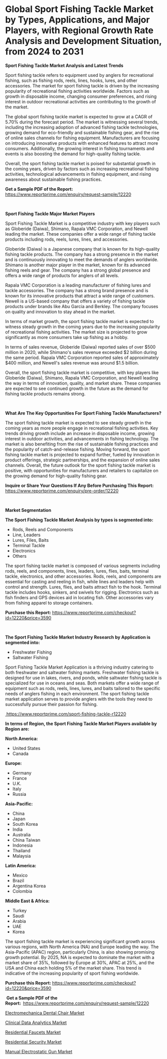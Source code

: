 <p><h1>Global Sport Fishing Tackle Market by Types, Applications, and Major Players, with Regional Growth Rate Analysis and Development Situation, from 2024 to 2031</h1></p><p><strong>Sport Fishing Tackle Market Analysis and Latest Trends</strong></p>
<p><p>Sport fishing tackle refers to equipment used by anglers for recreational fishing, such as fishing rods, reels, lines, hooks, lures, and other accessories. The market for sport fishing tackle is driven by the increasing popularity of recreational fishing activities worldwide. Factors such as growth in disposable income, changing consumer preferences, and rising interest in outdoor recreational activities are contributing to the growth of the market.</p><p>The global sport fishing tackle market is expected to grow at a CAGR of 5.70% during the forecast period. The market is witnessing several trends, including the increasing adoption of advanced fishing tackle technologies, growing demand for eco-friendly and sustainable fishing gear, and the rise of online sales channels for fishing equipment. Manufacturers are focusing on introducing innovative products with enhanced features to attract more consumers. Additionally, the growing interest in fishing tournaments and events is also boosting the demand for high-quality fishing tackle.</p><p>Overall, the sport fishing tackle market is poised for substantial growth in the coming years, driven by factors such as increasing recreational fishing activities, technological advancements in fishing equipment, and rising awareness about sustainable fishing practices.</p></p>
<p><strong>Get a Sample PDF of the Report:&nbsp;</strong> <a href="https://www.reportprime.com/enquiry/request-sample/12220">https://www.reportprime.com/enquiry/request-sample/12220</a></p>
<p>&nbsp;</p>
<p><strong>Sport Fishing Tackle Major Market Players</strong></p>
<p><p>Sport Fishing Tackle Market is a competitive industry with key players such as Globeride (Daiwa), Shimano, Rapala VMC Corporation, and Newell leading the market. These companies offer a wide range of fishing tackle products including rods, reels, lures, lines, and accessories.</p><p>Globeride (Daiwa) is a Japanese company that is known for its high-quality fishing tackle products. The company has a strong presence in the market and is continuously innovating to meet the demands of anglers worldwide. Shimano is another major player in the market, known for its advanced fishing reels and gear. The company has a strong global presence and offers a wide range of products for anglers of all levels.</p><p>Rapala VMC Corporation is a leading manufacturer of fishing lures and tackle accessories. The company has a strong brand presence and is known for its innovative products that attract a wide range of customers. Newell is a US-based company that offers a variety of fishing tackle products under brands like Abu Garcia and Berkley. The company focuses on quality and innovation to stay ahead in the market.</p><p>In terms of market growth, the sport fishing tackle market is expected to witness steady growth in the coming years due to the increasing popularity of recreational fishing activities. The market size is projected to grow significantly as more consumers take up fishing as a hobby.</p><p>In terms of sales revenue, Globeride (Daiwa) reported sales of over $500 million in 2020, while Shimano's sales revenue exceeded $2 billion during the same period. Rapala VMC Corporation reported sales of approximately $400 million, and Newell's sales revenue was around $1.5 billion.</p><p>Overall, the sport fishing tackle market is competitive, with key players like Globeride (Daiwa), Shimano, Rapala VMC Corporation, and Newell leading the way in terms of innovation, quality, and market share. These companies are expected to see continued growth in the future as the demand for fishing tackle products remains strong.</p></p>
<p>&nbsp;</p>
<p><strong>What Are The Key Opportunities For Sport Fishing Tackle Manufacturers?</strong></p>
<p><p>The sport fishing tackle market is expected to see steady growth in the coming years as more people engage in recreational fishing activities. Key trends driving growth include an increase in disposable income, growing interest in outdoor activities, and advancements in fishing technology. The market is also benefiting from the rise of sustainable fishing practices and the popularity of catch-and-release fishing. Moving forward, the sport fishing tackle market is projected to expand further, fueled by innovation in product offerings, strategic partnerships, and the expansion of online sales channels. Overall, the future outlook for the sport fishing tackle market is positive, with opportunities for manufacturers and retailers to capitalize on the growing demand for high-quality fishing gear.</p></p>
<p><strong>Inquire or Share Your Questions If Any Before Purchasing This Report:</strong> <a href="https://www.reportprime.com/enquiry/pre-order/12220">https://www.reportprime.com/enquiry/pre-order/12220</a></p>
<p>&nbsp;</p>
<p><strong>Market Segmentation</strong></p>
<p><strong>The Sport Fishing Tackle Market Analysis by types is segmented into:</strong></p>
<p><ul><li>Rods, Reels and Components</li><li>Line, Leaders</li><li>Lures, Files, Baits</li><li>Terminal Tackle</li><li>Electronics</li><li>Others</li></ul></p>
<p><p>The sport fishing tackle market is composed of various segments including rods, reels, and components, lines, leaders, lures, flies, baits, terminal tackle, electronics, and other accessories. Rods, reels, and components are essential for casting and reeling in fish, while lines and leaders help with control and strength. Lures, flies, and baits attract fish to the hook. Terminal tackle includes hooks, sinkers, and swivels for rigging. Electronics such as fish finders and GPS devices aid in locating fish. Other accessories vary from fishing apparel to storage containers.</p></p>
<p><strong>Purchase this Report:&nbsp;</strong><a href="https://www.reportprime.com/checkout?id=12220&price=3590">https://www.reportprime.com/checkout?id=12220&price=3590</a></p>
<p>&nbsp;</p>
<p><strong>The Sport Fishing Tackle Market Industry Research by Application is segmented into:</strong></p>
<p><ul><li>Freshwater Fishing</li><li>Saltwater Fishing</li></ul></p>
<p><p>Sport Fishing Tackle Market Application is a thriving industry catering to both freshwater and saltwater fishing markets. Freshwater fishing tackle is designed for use in lakes, rivers, and ponds, while saltwater fishing tackle is specialized for use in oceans and seas. Both markets offer a wide range of equipment such as rods, reels, lines, lures, and baits tailored to the specific needs of anglers fishing in each environment. The sport fishing tackle market application serves to provide anglers with the tools they need to successfully pursue their passion for fishing.</p></p>
<p><a href="https://www.reportprime.com/sport-fishing-tackle-r12220">&nbsp;https://www.reportprime.com/sport-fishing-tackle-r12220</a></p>
<p><strong>In terms of Region, the Sport Fishing Tackle Market Players available by Region are:</strong></p>
<p>
    <p> <strong> North America: </strong>
        <ul>
            <li>United States</li>
            <li>Canada</li>
        </ul>
        </p> 
    <p> <strong> Europe: </strong>
        <ul>
            <li>Germany</li>
            <li>France</li>
            <li>U.K.</li>
            <li>Italy</li>
            <li>Russia</li>
        </ul>
        </p> 
    <p> <strong> Asia-Pacific: </strong>
        <ul>
            <li>China</li>
            <li>Japan</li>
            <li>South Korea</li>
            <li>India</li>
            <li>Australia</li>
            <li>China Taiwan</li>
            <li>Indonesia</li>
            <li>Thailand</li>
            <li>Malaysia</li>
        </ul>
        </p> 
    <p> <strong> Latin America: </strong>
        <ul>
            <li>Mexico</li>
            <li>Brazil</li>
            <li>Argentina Korea</li>
            <li>Colombia</li>
        </ul>
        </p> 
    <p> <strong> Middle East & Africa: </strong>
        <ul>
            <li>Turkey</li>
            <li>Saudi</li>
            <li>Arabia</li>
            <li>UAE</li>
            <li>Korea</li>
        </ul>
    </p>
    </p>
<p><p>The sport fishing tackle market is experiencing significant growth across various regions, with North America (NA) and Europe leading the way. The Asia-Pacific (APAC) region, particularly China, is also showing promising growth potential. By 2025, NA is expected to dominate the market with a market share of 35%, followed by Europe at 30%, APAC at 25%, and the USA and China each holding 5% of the market share. This trend is indicative of the increasing popularity of sport fishing worldwide.</p></p>
<p><strong>Purchase this Report: </strong><a href="https://www.reportprime.com/checkout?id=12220&price=3590">https://www.reportprime.com/checkout?id=12220&price=3590</a></p>
<p>&nbsp;<strong>Get a Sample PDF of the Report:&nbsp;&nbsp;</strong><a href="https://www.reportprime.com/enquiry/request-sample/12220">https://www.reportprime.com/enquiry/request-sample/12220</a></p>
<p><strong></strong></p>
<p><p><a href="https://medium.com/@rebecca.smith5467/electromechanica-dental-chair-market-size-by-type-full-automatic-dental-chair-semi-automatic-4546e924d704">Electromechanica Dental Chair Market</a></p><p><a href="https://issuu.com/reportprime-2/docs/clinical-data-analytics-market-size-2030.pptx">Clinical Data Analytics Market</a></p><p><a href="https://github.com/CliffMedina6/Market-Research-Report-List-5/blob/main/residential-faucets-market.md">Residential Faucets Market</a></p><p><a href="https://github.com/provorikovar/Market-Research-Report-List-5/blob/main/residential-security-market.md">Residential Security Market</a></p><p><a href="https://medium.com/@rebecca.smith5467/global-manual-electrostatic-gun-market-share-and-growth-opportunities-and-market-size-growing-with-ee2a37325499">Manual Electrostatic Gun Market</a></p></p>